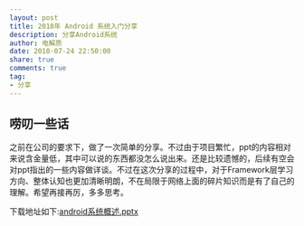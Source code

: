 ```yaml
---
layout: post
title: 2018年 Android 系统入门分享
description: 分享Android系统
author: 电解质
date: 2018-07-24 22:50:00
share: true
comments: true
tag: 
- 分享
---
```

## 唠叨一些话
之前在公司的要求下，做了一次简单的分享。不过由于项目繁忙，ppt的内容相对来说含金量低，其中可以说的东西都没怎么说出来。还是比较遗憾的，后续有空会对ppt指出的一些内容做详谈。不过在这次分享的过程中，对于Framework层学习方向、整体认知也更加清晰明朗，不在局限于网络上面的碎片知识而是有了自己的理解。希望再接再厉，多多思考。

下载地址如下:[android系统概述.pptx]({{site.baseurl}}/asset/shared/android系统概述.pptx)